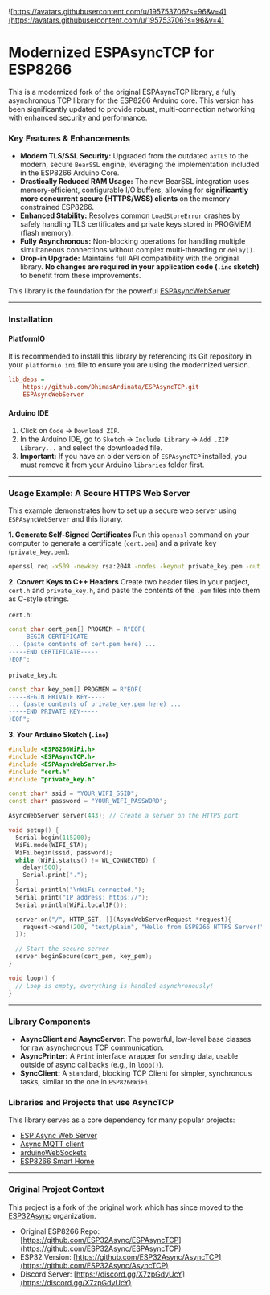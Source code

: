 ![https://avatars.githubusercontent.com/u/195753706?s=96&v=4](https://avatars.githubusercontent.com/u/195753706?s=96&v=4)

# Modernized ESPAsyncTCP for ESP8266

This is a modernized fork of the original ESPAsyncTCP library, a fully asynchronous TCP library for the ESP8266 Arduino core. This version has been significantly updated to provide robust, multi-connection networking with enhanced security and performance.

### Key Features & Enhancements

- **Modern TLS/SSL Security:** Upgraded from the outdated `axTLS` to the modern, secure `BearSSL` engine, leveraging the implementation included in the ESP8266 Arduino Core.
- **Drastically Reduced RAM Usage:** The new BearSSL integration uses memory-efficient, configurable I/O buffers, allowing for **significantly more concurrent secure (HTTPS/WSS) clients** on the memory-constrained ESP8266.
- **Enhanced Stability:** Resolves common `LoadStoreError` crashes by safely handling TLS certificates and private keys stored in PROGMEM (flash memory).
- **Fully Asynchronous:** Non-blocking operations for handling multiple simultaneous connections without complex multi-threading or `delay()`.
- **Drop-in Upgrade:** Maintains full API compatibility with the original library. **No changes are required in your application code (`.ino` sketch)** to benefit from these improvements.

This library is the foundation for the powerful [ESPAsyncWebServer](https://github.com/ESP32Async/ESPAsyncWebServer).

---

### Installation

#### PlatformIO

It is recommended to install this library by referencing its Git repository in your `platformio.ini` file to ensure you are using the modernized version.

```ini
lib_deps =
    https://github.com/DhimasArdinata/ESPAsyncTCP.git
    ESPAsyncWebServer
```

#### Arduino IDE

1.  Click on `Code` -> `Download ZIP`.
2.  In the Arduino IDE, go to `Sketch` -> `Include Library` -> `Add .ZIP Library...` and select the downloaded file.
3.  **Important:** If you have an older version of `ESPAsyncTCP` installed, you must remove it from your Arduino `libraries` folder first.

---

### Usage Example: A Secure HTTPS Web Server

This example demonstrates how to set up a secure web server using `ESPAsyncWebServer` and this library.

**1. Generate Self-Signed Certificates**
Run this `openssl` command on your computer to generate a certificate (`cert.pem`) and a private key (`private_key.pem`):

```bash
openssl req -x509 -newkey rsa:2048 -nodes -keyout private_key.pem -out cert.pem -sha256 -days 3650 -subj "/CN=esp8266.local"
```

**2. Convert Keys to C++ Headers**
Create two header files in your project, `cert.h` and `private_key.h`, and paste the contents of the `.pem` files into them as C-style strings.

`cert.h`:

```cpp
const char cert_pem[] PROGMEM = R"EOF(
-----BEGIN CERTIFICATE-----
... (paste contents of cert.pem here) ...
-----END CERTIFICATE-----
)EOF";
```

`private_key.h`:

```cpp
const char key_pem[] PROGMEM = R"EOF(
-----BEGIN PRIVATE KEY-----
... (paste contents of private_key.pem here) ...
-----END PRIVATE KEY-----
)EOF";
```

**3. Your Arduino Sketch (`.ino`)**

```cpp
#include <ESP8266WiFi.h>
#include <ESPAsyncTCP.h>
#include <ESPAsyncWebServer.h>
#include "cert.h"
#include "private_key.h"

const char* ssid = "YOUR_WIFI_SSID";
const char* password = "YOUR_WIFI_PASSWORD";

AsyncWebServer server(443); // Create a server on the HTTPS port

void setup() {
  Serial.begin(115200);
  WiFi.mode(WIFI_STA);
  WiFi.begin(ssid, password);
  while (WiFi.status() != WL_CONNECTED) {
    delay(500);
    Serial.print(".");
  }
  Serial.println("\nWiFi connected.");
  Serial.print("IP address: https://");
  Serial.println(WiFi.localIP());

  server.on("/", HTTP_GET, [](AsyncWebServerRequest *request){
    request->send(200, "text/plain", "Hello from ESP8266 HTTPS Server!");
  });

  // Start the secure server
  server.beginSecure(cert_pem, key_pem);
}

void loop() {
  // Loop is empty, everything is handled asynchronously!
}
```

---

### Library Components

- **AsyncClient and AsyncServer:** The powerful, low-level base classes for raw asynchronous TCP communication.
- **AsyncPrinter:** A `Print` interface wrapper for sending data, usable outside of async callbacks (e.g., in `loop()`).
- **SyncClient:** A standard, blocking TCP Client for simpler, synchronous tasks, similar to the one in `ESP8266WiFi`.

### Libraries and Projects that use AsyncTCP

This library serves as a core dependency for many popular projects:

- [ESP Async Web Server](https://github.com/ESP32Async/ESPAsyncWebServer)
- [Async MQTT client](https://github.com/marvinroger/async-mqtt-client)
- [arduinoWebSockets](https://github.com/Links2004/arduinoWebSockets)
- [ESP8266 Smart Home](https://github.com/baruch/esp8266_smart_home)

---

### Original Project Context

This project is a fork of the original work which has since moved to the [ESP32Async](https://github.com/ESP32Async) organization.

- Original ESP8266 Repo: [https://github.com/ESP32Async/ESPAsyncTCP](https://github.com/ESP32Async/ESPAsyncTCP)
- ESP32 Version: [https://github.com/ESP32Async/AsyncTCP](https://github.com/ESP32Async/AsyncTCP)
- Discord Server: [https://discord.gg/X7zpGdyUcY](https://discord.gg/X7zpGdyUcY)
